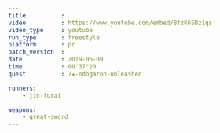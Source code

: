 ```yaml
---
title          :
video          : https://www.youtube.com/embed/8fzK6SBz1qs
video_type     : youtube
run_type       : freestyle
platform       : pc
patch_version  :
date           : 2019-06-09
time           : 00'37"20
quest          : 7★-odogaron-unleashed

runners:
    - jin-furai

weapons:
    - great-sword
---
```

